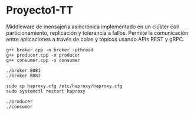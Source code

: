 # Proyecto1-TT
Middleware de mensajería asincrónica implementado en un clúster con particionamiento, replicación y tolerancia a fallos. Permite la comunicación entre aplicaciones a través de colas y tópicos usando APIs REST y gRPC.

```shell
g++ broker.cpp -o broker -pthread
g++ producer.cpp -o producer
g++ consumer.cpp -o consumer
```

```shell
./broker 8081
./broker 8082
```

```shell
sudo cp haproxy.cfg /etc/haproxy/haproxy.cfg
sudo systemctl restart haproxy
```

```shell
./producer
./consumer
```